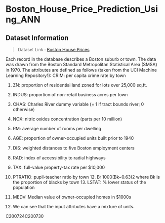 # Boston_House_Price_Prediction_Using_ANN

## Dataset Information
> Dataset Link : [Boston House Prices](https://www.kaggle.com/vikrishnan/boston-house-prices)

Each record in the database describes a Boston suburb or town. The data was drawn from the Boston Standard Metropolitan Statistical Area (SMSA) in 1970. The attributes are deﬁned as follows (taken from the UCI Machine Learning Repository1): CRIM: per capita crime rate by town

1. ZN: proportion of residential land zoned for lots over 25,000 sq.ft.

2. INDUS: proportion of non-retail business acres per town

3. CHAS: Charles River dummy variable (= 1 if tract bounds river; 0 otherwise)

4. NOX: nitric oxides concentration (parts per 10 million)

5. RM: average number of rooms per dwelling

6. AGE: proportion of owner-occupied units built prior to 1940

7. DIS: weighted distances to ﬁve Boston employment centers

8. RAD: index of accessibility to radial highways

9. TAX: full-value property-tax rate per $10,000

10. PTRATIO: pupil-teacher ratio by town 12. B: 1000(Bk−0.63)2 where Bk is the proportion of blacks by town 13. LSTAT: % lower status of the population

11. MEDV: Median value of owner-occupied homes in $1000s

12. We can see that the input attributes have a mixture of units.


C200724C200730
